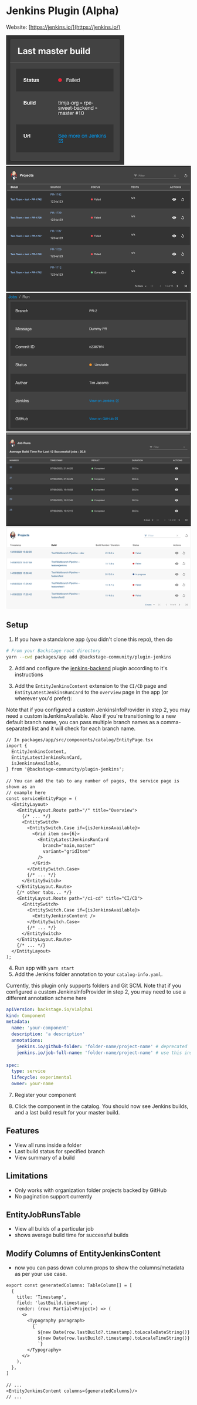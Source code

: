 # Jenkins Plugin (Alpha)

Website: [https://jenkins.io/](https://jenkins.io/)

<img src="./src/assets/last-master-build.png"  alt="Last master build"/>
<img src="./src/assets/folder-results.png"  alt="Folder results"/>
<img src="./src/assets/build-details.png"  alt="Build details"/>
<img src="./src/assets/jobrun-table.png"  alt="Job builds records"/>
<img src="./src/assets/dynamic-columns.png"  alt="Modify Table Columns"/>

## Setup

1. If you have a standalone app (you didn't clone this repo), then do

```bash
# From your Backstage root directory
yarn --cwd packages/app add @backstage-community/plugin-jenkins
```

2. Add and configure the [jenkins-backend](../jenkins-backend) plugin according to it's instructions

3. Add the `EntityJenkinsContent` extension to the `CI/CD` page and `EntityLatestJenkinsRunCard` to the `overview` page in the app (or wherever you'd prefer):

Note that if you configured a custom JenkinsInfoProvider in step 2, you may need a custom isJenkinsAvailable. Also if you're transitioning to a new default branch name, you can pass multiple branch names as a comma-separated list and it will check for each branch name.

```tsx
// In packages/app/src/components/catalog/EntityPage.tsx
import {
  EntityJenkinsContent,
  EntityLatestJenkinsRunCard,
  isJenkinsAvailable,
} from '@backstage-community/plugin-jenkins';

// You can add the tab to any number of pages, the service page is shown as an
// example here
const serviceEntityPage = (
  <EntityLayout>
    <EntityLayout.Route path="/" title="Overview">
      {/* ... */}
      <EntitySwitch>
        <EntitySwitch.Case if={isJenkinsAvailable}>
          <Grid item sm={6}>
            <EntityLatestJenkinsRunCard
              branch="main,master"
              variant="gridItem"
            />
          </Grid>
        </EntitySwitch.Case>
        {/* ... */}
      </EntitySwitch>
    </EntityLayout.Route>
    {/* other tabs... */}
    <EntityLayout.Route path="/ci-cd" title="CI/CD">
      <EntitySwitch>
        <EntitySwitch.Case if={isJenkinsAvailable}>
          <EntityJenkinsContent />
        </EntitySwitch.Case>
        {/* ... */}
      </EntitySwitch>
    </EntityLayout.Route>
    {/* ... */}
  </EntityLayout>
);
```

4. Run app with `yarn start`
5. Add the Jenkins folder annotation to your `catalog-info.yaml`.

Currently, this plugin only supports folders and Git SCM.
Note that if you configured a custom JenkinsInfoProvider in step 2, you may need to use a different annotation scheme here

```yaml
apiVersion: backstage.io/v1alpha1
kind: Component
metadata:
  name: 'your-component'
  description: 'a description'
  annotations:
    jenkins.io/github-folder: 'folder-name/project-name' # deprecated
    jenkins.io/job-full-name: 'folder-name/project-name' # use this instead

spec:
  type: service
  lifecycle: experimental
  owner: your-name
```

7. Register your component

8. Click the component in the catalog. You should now see Jenkins builds, and a
   last build result for your master build.

## Features

- View all runs inside a folder
- Last build status for specified branch
- View summary of a build

## Limitations

- Only works with organization folder projects backed by GitHub
- No pagination support currently

## EntityJobRunsTable

- View all builds of a particular job
- shows average build time for successful builds

## Modify Columns of EntityJenkinsContent

- now you can pass down column props to show the columns/metadata as per your use case.

```tsx
export const generatedColumns: TableColumn[] = [
  {
    title: 'Timestamp',
    field: 'lastBuild.timestamp',
    render: (row: Partial<Project>) => (
      <>
        <Typography paragraph>
          {`
            ${new Date(row.lastBuild?.timestamp).toLocaleDateString()}
            ${new Date(row.lastBuild?.timestamp).toLocaleTimeString()}
            `}
        </Typography>
      </>
    ),
  },
]

// ...
<EntityJenkinsContent columns={generatedColumns}/>
// ...
```
